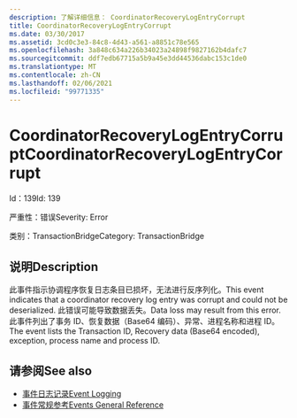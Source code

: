 ```yaml
---
description: 了解详细信息： CoordinatorRecoveryLogEntryCorrupt
title: CoordinatorRecoveryLogEntryCorrupt
ms.date: 03/30/2017
ms.assetid: 3cd0c3e3-84c8-4d43-a561-a8851c78e565
ms.openlocfilehash: 3a848c634a226b34023a24898f9827162b4dafc7
ms.sourcegitcommit: ddf7edb67715a5b9a45e3dd44536dabc153c1de0
ms.translationtype: MT
ms.contentlocale: zh-CN
ms.lasthandoff: 02/06/2021
ms.locfileid: "99771335"
---
```

# <a name="coordinatorrecoverylogentrycorrupt"></a><span data-ttu-id="4b4a6-103">CoordinatorRecoveryLogEntryCorrupt</span><span class="sxs-lookup"><span data-stu-id="4b4a6-103">CoordinatorRecoveryLogEntryCorrupt</span></span>

<span data-ttu-id="4b4a6-104">Id：139</span><span class="sxs-lookup"><span data-stu-id="4b4a6-104">Id: 139</span></span>  
  
 <span data-ttu-id="4b4a6-105">严重性：错误</span><span class="sxs-lookup"><span data-stu-id="4b4a6-105">Severity: Error</span></span>  
  
 <span data-ttu-id="4b4a6-106">类别：TransactionBridge</span><span class="sxs-lookup"><span data-stu-id="4b4a6-106">Category: TransactionBridge</span></span>  
  
## <a name="description"></a><span data-ttu-id="4b4a6-107">说明</span><span class="sxs-lookup"><span data-stu-id="4b4a6-107">Description</span></span>  

 <span data-ttu-id="4b4a6-108">此事件指示协调程序恢复日志条目已损坏，无法进行反序列化。</span><span class="sxs-lookup"><span data-stu-id="4b4a6-108">This event indicates that a  coordinator recovery log entry was corrupt and could not be deserialized.</span></span> <span data-ttu-id="4b4a6-109">此错误可能导致数据丢失。</span><span class="sxs-lookup"><span data-stu-id="4b4a6-109">Data loss may result from this error.</span></span> <span data-ttu-id="4b4a6-110">此事件列出了事务 ID、恢复数据（Base64 编码）、异常、进程名称和进程 ID。</span><span class="sxs-lookup"><span data-stu-id="4b4a6-110">The event lists the Transaction ID, Recovery data (Base64 encoded), exception, process name and process ID.</span></span>  
  
## <a name="see-also"></a><span data-ttu-id="4b4a6-111">请参阅</span><span class="sxs-lookup"><span data-stu-id="4b4a6-111">See also</span></span>

- [<span data-ttu-id="4b4a6-112">事件日志记录</span><span class="sxs-lookup"><span data-stu-id="4b4a6-112">Event Logging</span></span>](index.md)
- [<span data-ttu-id="4b4a6-113">事件常规参考</span><span class="sxs-lookup"><span data-stu-id="4b4a6-113">Events General Reference</span></span>](events-general-reference.md)
